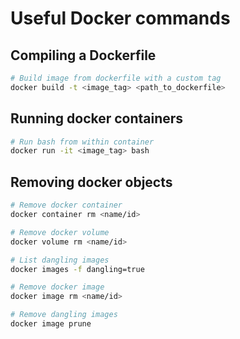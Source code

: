# Useful Docker commands

## Compiling a Dockerfile

```bash
# Build image from dockerfile with a custom tag
docker build -t <image_tag> <path_to_dockerfile>
```

## Running docker containers

```bash
# Run bash from within container
docker run -it <image_tag> bash
```

## Removing docker objects

```bash
# Remove docker container
docker container rm <name/id>

# Remove docker volume
docker volume rm <name/id>

# List dangling images
docker images -f dangling=true

# Remove docker image
docker image rm <name/id>

# Remove dangling images
docker image prune
```

